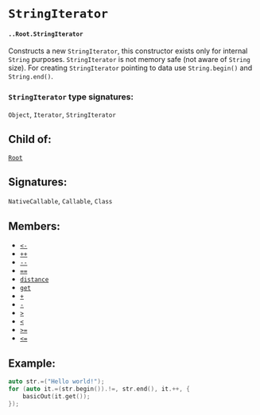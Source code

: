 # `StringIterator`

#### `..Root.StringIterator`

Constructs a new `StringIterator`, this constructor exists only for internal `String` purposes. `StringIterator` is not memory safe (not aware of `String` size). For creating `StringIterator` pointing to data use `String.begin()` and `String.end()`.

### `StringIterator` type signatures:

`Object`, `Iterator`, `StringIterator` 

## Child of:

[`Root`](docs..Root.md)

## Signatures:

`NativeCallable`, `Callable`, `Class`

## Members:

- [`<-`](docs..Root.StringIterator.less-.md)
- [`++`](docs..Root.StringIterator.++.md)
- [`--`](docs..Root.StringIterator.--.md)
- [`==`](docs..Root.StringIterator.==.md)
- [`distance`](docs..Root.StringIterator.distance.md)
- [`get`](docs..Root.StringIterator.get.md)
- [`+`](docs..Root.StringIterator.+.md)
- [`-`](docs..Root.StringIterator.-.md)
- [`>`](docs..Root.StringIterator.greater.md)
- [`<`](docs..Root.StringIterator.less.md)
- [`>=`](docs..Root.StringIterator.greater=.md)
- [`<=`](docs..Root.StringIterator.less=.md)

## Example:

```c
auto str.=("Hello world!");
for (auto it.=(str.begin()).!=, str.end(), it.++, {
    basicOut(it.get());
});
```